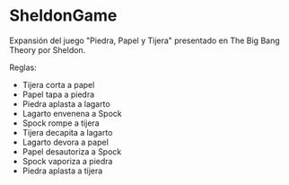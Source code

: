 # SheldonGame
Expansión del juego "Piedra, Papel y Tijera" presentado en The Big Bang Theory por Sheldon. 

Reglas:
- Tijera corta a papel
- Papel tapa a piedra
- Piedra aplasta a lagarto
- Lagarto envenena a Spock
- Spock rompe a tijera
- Tijera decapita a lagarto
- Lagarto devora a papel
- Papel desautoriza a Spock
- Spock vaporiza a piedra
- Piedra aplasta a tijera
